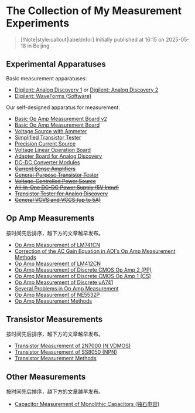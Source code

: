 # The Collection of My Measurement Experiments

> [!Note|style:callout|label:Infor]
Initially published at 16:15 on 2025-05-18 in Beijing.


## Experimental Apparatuses

Basic measurement apparatuses:
- [Digilent: Analog Discovery 1](https://digilent.com/reference/test-and-measurement/analog-discovery/start) or [Digilent: Analog Discovery 2](https://digilent.com/reference/test-and-measurement/analog-discovery-2/start)
- [Digilent: WaveForms (Software)](https://digilent.com/reference/software/waveforms/waveforms-3/start)


Our self-designed apparatus for measurement:
- [Basic Op Amp Measurement Board v2](<ElectronicDesigns/Basic Op Amp Measurement Board v2.md>)
- [Basic Op Amp Measurement Board](<ElectronicDesigns/Basic Op Amp Measurement Board.md>)
- [Voltage Source with Ammeter](<ElectronicDesigns/Voltage Source with Ammeter.md>)
- [Simplified Transistor Tester](<ElectronicDesigns/Simplified Transistor Tester.md>)
- [Precision Current Source](<ElectronicDesigns/Precision Voltage-Controlled Current Source.md>)
- [Voltage Linear Operation Board](<ElectronicDesigns/Voltage Linear Operation Board.md>)
- [Adapter Board for Analog Discovery](<ElectronicDesigns/Adapter Board for Analog Discovery.md>)
- [DC-DC Converter Modules](<ElectronicDesigns/DC-DC Converter Modules.md>)
- <s> [Current Sense Amplifiers](<ElectronicDesigns/Current Sense Amplifiers.md>) </s>
- <s> [General-Purpose Transistor Tester](<ElectronicDesigns/General-Purpose Transistor Tester.md>) </s>
- <s> [Voltage-Controlled Power Source](<ElectronicDesigns/Versatile Voltage-Controlled Power Source.md>) </s>
- <s> [All-In-One DC-DC Power Supply (5V Input)](<ElectronicDesigns/All-In-One DC-DC Power Supply (5V Input).md>) </s>
- <s> [Transistor Tester for Analog Discovery](<ElectronicDesigns/Transistor Tester for ADx.md>) </s>
- <s> [General VCVS and VCCS (up to 5A)](<ElectronicDesigns/General VCVS and VCCS (up to 10 A).md>) </s>


 
## Op Amp Measurements

按时间先后排序，越下方的文章越早发布。

- [Op Amp Measurement of LM741CN](<Electronics/Op Amp Measurement of LM741CN.md>)
- [Correction of the AC Gain Equation in ADI's Op Amp Measurement Methods](<Electronics/Correction of the AC Gain Equation in the ADI Op Amp Measurement Methods.md>)
- [Op Amp Measurement of LM412CN](<Electronics/Op Amp Measurement of LM412CN.md>)
- [Op Amp Measurement of Discrete CMOS Op Amp 2 (PP)](<Electronics/Op Amp Measurement of Discrete CMOS Op Amp 2 (PP).md>)
- [Op Amp Measurement of Discrete CMOS Op Amp 1 (CS)](<Electronics/Op Amp Measurement of Discrete CMOS Op Amp 1 (CS).md>)
- [Op Amp Measurement of Discrete uA741](<Electronics/Op Amp Measurement of Discrete uA741.md>)
- [Several Problems in Op Amp Measurement](<Electronics/Several Problems in Op Amp Measurement.md>)
- [Op Amp Measurement of NE5532P](<Electronics/Op Amp Measurement of NE5532P.md>)
- [Op Amp Measurement Methods](<Electronics/Op Amp Measurement Methods.md>)


## Transistor Measurements

按时间先后排序，越下方的文章越早发布。


- [Transistor Measurement of 2N7000 (N VDMOS)](<Electronics/Transistor Measurement of 2N7000 (N VDMOS).md>)
- [Transistor Measurement of SS8050 (NPN)](<Electronics/[Analog Comp] Transistor Measurement of SS8050 (NPN).md>)
- [Transistor Measurement Methods](<Electronics/Transistor Measurement Methods.md>)

## Other Measurements

按时间先后排序，越下方的文章越早发布。


- [Capacitor Measurement of Monolithic Capacitors (独石电容)](<Electronics/[Analog Comp] Frequency characteristics of monolithic capacitors (独石电容的频率响应).md>)